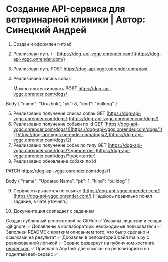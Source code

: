 # Создание API-сервиса для ветеринарной клиники | Автор: Синецкий Андрей

1. Создан и оформлен гитхаб
2. Реализован путь / - [https://dog-api-vggc.onrender.com/](https://dog-api-vggc.onrender.com/)
3. Реализован путь POST https://dog-api-vggc.onrender.com/post 
4. Реализована запись собак

   Можно протестировать POST https://dog-api-vggc.onrender.com/dogs/

Body 
{
    "name": "Druzhok",
    "pk": 8,
    "kind": "bulldog"
}

5. Реализовано получение списка собак GET [https://dog-api-vggc.onrender.com/dogs/](https://dog-api-vggc.onrender.com/dogs/)
6. Реализовано получение собаки по id GET [https://dog-api-vggc.onrender.com/dogs/1](https://dog-api-vggc.onrender.com/dogs/1) | [https://dog-api-vggc.onrender.com/dogs/2](https://dog-api-vggc.onrender.com/dogs/2)
7. Реализовано получение собак по типу GET [https://dog-api-vggc.onrender.com/dogs/?type=terrier](https://dog-api-vggc.onrender.com/dogs/?type=terrier)
8. Реализовано обновление собаки по id

PATCH https://dog-api-vggc.onrender.com/dogs/1

Body 
{
    "name": "Updated Name",
    "pk": 1,
    "kind": "bulldog"
}


9. Сервис открывается по ссылке [https://dog-api-vggc.onrender.com/](https://dog-api-vggc.onrender.com/)  (Надеюсь правильно понял задание, в чате уточнял.)

10. Документация совпадает с заданием

Создан публичный репозиторий на GitHub ✅
Указаны лицензии и создан .gitignore ✅
Добавлены в коллабораторы необходимые пользователи ✅
Заполнен README с кратким описанием того, что было сделано и ссылками на результат ✅
Добавлен в репозиторий файл main.py с реализованной логикой ✅
Сервис развернут на публичном хостинге [render.com](render.com) ✅
Прислал в AnyTask две ссылки: на репозиторий и на поднятый веб-сервис ✅



